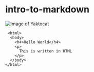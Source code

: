 # intro-to-markdown
![Image of Yaktocat](https://octodex.github.com/images/yaktocat.png)
```
 <html>
  <body>
    <h4>Hello World</h4>
    <p>
      This is written in HTML
    </p>
  </body>
</html>
```

